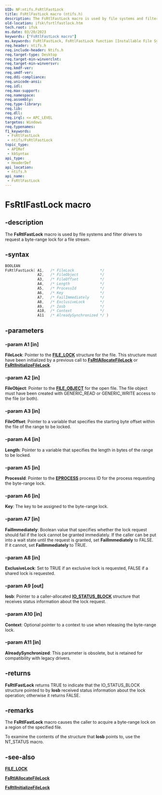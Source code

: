 ```yaml
---
UID: NF:ntifs.FsRtlFastLock
title: FsRtlFastLock macro (ntifs.h)
description: The FsRtlFastLock macro is used by file systems and filter drivers to request a byte-range lock for a file stream.
old-location: ifsk\fsrtlfastlock.htm
tech.root: ifsk
ms.date: 03/20/2023
keywords: ["FsRtlFastLock macro"]
ms.keywords: FsRtlFastLock, FsRtlFastLock function [Installable File System Drivers], fsrtlref_c60db87b-ac5a-4c60-83f2-7381e0156806.xml, ifsk.fsrtlfastlock, ntifs/FsRtlFastLock
req.header: ntifs.h
req.include-header: Ntifs.h
req.target-type: Desktop
req.target-min-winverclnt: 
req.target-min-winversvr: 
req.kmdf-ver: 
req.umdf-ver: 
req.ddi-compliance: 
req.unicode-ansi: 
req.idl: 
req.max-support: 
req.namespace: 
req.assembly: 
req.type-library: 
req.lib: 
req.dll: 
req.irql: <= APC_LEVEL
targetos: Windows
req.typenames: 
f1_keywords:
 - FsRtlFastLock
 - ntifs/FsRtlFastLock
topic_type:
 - APIRef
 - kbSyntax
api_type:
 - HeaderDef
api_location:
 - ntifs.h
api_name:
 - FsRtlFastLock
---
```


# FsRtlFastLock macro

## -description

The **FsRtlFastLock** macro is used by file systems and filter drivers to request a byte-range lock for a file stream.

## -syntax

```cpp
BOOLEAN
FsRtlFastLock( A1,   /* FileLock            */
               A2,   /* FileObject          */
               A3,   /* FileOffset          */
               A4,   /* Length              */
               A5,   /* ProcessId           */
               A6,   /* Key                 */
               A7,   /* FailImmediately     */
               A8,   /* ExclusiveLock       */
               A9,   /* Iosb                */
               A10,  /* Context             */
               A11   /* AlreadySynchronized */ )
```

## -parameters

### -param A1 [in]

**FileLock**: Pointer to the [**FILE_LOCK**](ns-ntifs-file_lock.md) structure for the file. This structure must have been initialized by a previous call to [**FsRtlAllocateFileLock**](nf-ntifs-_fsrtl_advanced_fcb_header-fsrtlallocatefilelock.md) or [**FsRtlInitializeFileLock**](nf-ntifs-_fsrtl_advanced_fcb_header-fsrtlinitializefilelock.md).

### -param A2 [in]

**FileObject**: Pointer to the [**FILE_OBJECT**](../wdm/ns-wdm-_file_object.md) for the open file. The file object must have been created with GENERIC_READ or GENERIC_WRITE access to the file (or both).

### -param A3 [in]

**FileOffset**: Pointer to a variable that specifies the starting byte offset within the file of the range to be locked.

### -param A4 [in]

**Length**: Pointer to a variable that specifies the length in bytes of the range to be locked.

### -param A5 [in]

**ProcessId**: Pointer to the [**EPROCESS**](/windows-hardware/drivers/kernel/eprocess) process ID for the process requesting the byte-range lock.

### -param A6 [in]

**Key**: The key to be assigned to the byte-range lock.

### -param A7 [in]

**FailImmediately**: Boolean value that specifies whether the lock request should fail if the lock cannot be granted immediately. If the caller can be put into a wait state until the request is granted, set **FailImmediately** to FALSE. If it cannot, set **FailImmediately** to TRUE.

### -param A8 [in]

**ExclusiveLock**: Set to TRUE if an exclusive lock is requested, FALSE if a shared lock is requested.

### -param A9 [out]

**Iosb**: Pointer to a caller-allocated [**IO_STATUS_BLOCK**](../wdm/ns-wdm-_io_status_block.md) structure that receives status information about the lock request.

### -param A10 [in]

**Context**: Optional pointer to a context to use when releasing the byte-range lock.

### -param A11 [in]

**AlreadySynchronized**: This parameter is obsolete, but is retained for compatibility with legacy drivers.

## -returns

**FsRtlFastLock** returns TRUE to indicate that the IO_STATUS_BLOCK structure pointed to by **Iosb** received status information about the lock operation; otherwise it returns FALSE.

## -remarks

The **FsRtlFastLock** macro causes the caller to acquire a byte-range lock on a region of the specified file.

To examine the contents of the structure that **Iosb** points to, use the NT_STATUS macro.

## -see-also

[**FILE_LOCK**](ns-ntifs-file_lock.md)

[**FsRtlAllocateFileLock**](nf-ntifs-_fsrtl_advanced_fcb_header-fsrtlallocatefilelock.md)

[**FsRtlInitializeFileLock**](nf-ntifs-_fsrtl_advanced_fcb_header-fsrtlinitializefilelock.md)
